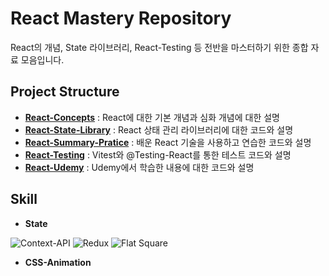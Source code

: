 # React Mastery Repository
React의 개념, State 라이브러리, React-Testing 등 전반을 마스터하기 위한 종합 자료 모음입니다.


## Project Structure
- **[React-Concepts](https://github.com/hongwontae/React/tree/main/React-Concepts)** : React에 대한 기본 개념과 심화 개념에 대한 설명
- **[React-State-Library](https://github.com/hongwontae/React/tree/main/React-State-Library)** : React 상태 관리 라이브러리에 대한 코드와 설명
- **[React-Summary-Pratice](https://github.com/hongwontae/React/tree/main/React-Summary-Pratice)** : 배운 React 기술을 사용하고 연습한 코드와 설명
- **[React-Testing](https://github.com/hongwontae/React/tree/main/React-Testing)** : Vitest와 @Testing-React를 통한 테스트 코드와 설명
- **[React-Udemy](https://github.com/hongwontae/React/tree/main/React-Udemy)** : Udemy에서 학습한 내용에 대한 코드와 설명



## Skill
- **State**

![Context-API](https://img.shields.io/badge/Context--Api-000000?style=for-the-badge&logo=react) ![Redux](https://img.shields.io/badge/redux-%23593d88.svg?style=for-the-badge&logo=redux&logoColor=white) ![Flat Square](https://img.shields.io/badge/style-flat--square-blue)

- **CSS-Animation**


  

